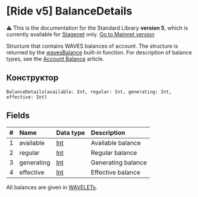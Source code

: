 # [Ride v5] BalanceDetails

:warning: This is the documentation for the Standard Library **version 5**, which is currently available for [Stagenet](/en/blockchain/blockchain-network/) only. [Go to Mainnet version](/en/ride/structures/common-structures/balance-details)

Structure that contains WAVES balances of account. The structure is returned by the [wavesBalance](/en/ride/v5/functions/built-in-functions/blockchain-functions#waves-balance) built-in function. For description of balance types, see the [Account Balance](/en/blockchain/account/account-balance) article.

## Конструктор

``` ride
BalanceDetails(available: Int, regular: Int, generating: Int, effective: Int)
```

## Fields

|   #   | Name | Data type | Description |
| :--- | :--- | :--- | :--- |
| 1 | available | [Int](/en/ride/v5/data-types/int) | Available balance |
| 2 | regular | [Int](/en/ride/v5/data-types/int) | Regular balance |
| 3 | generating | [Int](/en/ride/v5/data-types/int) | Generating balance |
| 4 | effective | [Int](/en/ride/v5/data-types/int) | Effective balance |

All balances are given in [WAVELETs](/en/blockchain/token/waves).
